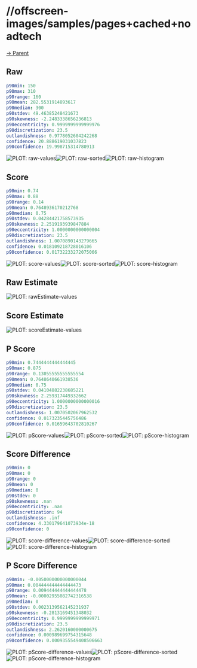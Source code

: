 
# //offscreen-images/samples/pages+cached+noadtech

[→ Parent](../..)


## Raw


```yaml
p90min: 150
p90max: 310
p90range: 160
p90mean: 282.5531914893617
p90median: 300
p90stdev: 49.46385248421673
p90skewness: -2.2483338656236813
p90eccentricity: 0.9999999999999976
p90discretization: 23.5
outlandishness: 0.9778052604242268
confidence: 20.888619031037823
p90confidence: 19.998715314780913

```

![PLOT: raw-values](./raw/values.svg)![PLOT: raw-sorted](./raw/sorted.svg)![PLOT: raw-histogram](./raw/histogram.svg)
## Score


```yaml
p90min: 0.74
p90max: 0.88
p90range: 0.14
p90mean: 0.7648936170212768
p90median: 0.75
p90stdev: 0.04284421758573935
p90skewness: 2.2519193939847884
p90eccentricity: 1.0000000000000004
p90discretization: 23.5
outlandishness: 1.0070890143279665
confidence: 0.018109218728016106
p90confidence: 0.01732233272075066

```

![PLOT: score-values](./score/values.svg)![PLOT: score-sorted](./score/sorted.svg)![PLOT: score-histogram](./score/histogram.svg)
## Raw Estimate

![PLOT: rawEstimate-values](./rawEstimate/values.svg)
## Score Estimate

![PLOT: scoreEstimate-values](./scoreEstimate/values.svg)
## P Score


```yaml
p90min: 0.7444444444444445
p90max: 0.875
p90range: 0.13055555555555554
p90mean: 0.7648640661938536
p90median: 0.75
p90stdev: 0.04104882238685221
p90skewness: 2.259317449332662
p90eccentricity: 1.0000000000000016
p90discretization: 23.5
outlandishness: 1.0070502067962532
confidence: 0.0173235445756486
p90confidence: 0.01659643702810267

```

![PLOT: pScore-values](./pScore/values.svg)![PLOT: pScore-sorted](./pScore/sorted.svg)![PLOT: pScore-histogram](./pScore/histogram.svg)
## Score Difference


```yaml
p90min: 0
p90max: 0
p90range: 0
p90mean: 0
p90median: 0
p90stdev: 0
p90skewness: .nan
p90eccentricity: .nan
p90discretization: 94
outlandishness: .inf
confidence: 4.330179641073934e-18
p90confidence: 0

```

![PLOT: score-difference-values](./score-difference/values.svg)![PLOT: score-difference-sorted](./score-difference/sorted.svg)![PLOT: score-difference-histogram](./score-difference/histogram.svg)
## P Score Difference


```yaml
p90min: -0.0050000000000000044
p90max: 0.004444444444444473
p90range: 0.009444444444444478
p90mean: -0.00002955082742316538
p90median: 0
p90stdev: 0.0023139562145231937
p90skewness: -0.2813169451348032
p90eccentricity: 0.9999999999999971
p90discretization: 23.5
outlandishness: 2.2620160000000675
confidence: 0.000989699754315648
p90confidence: 0.0009355549408506663

```

![PLOT: pScore-difference-values](./pScore-difference/values.svg)![PLOT: pScore-difference-sorted](./pScore-difference/sorted.svg)![PLOT: pScore-difference-histogram](./pScore-difference/histogram.svg)